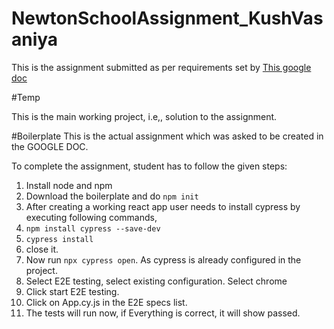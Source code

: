 # NewtonSchoolAssignment_KushVasaniya

This is the assignment submitted as per requirements set by [This google doc](https://docs.google.com/document/d/1FUuxzyLVNWiqJqodZ3A08UskeBxE-PShB4VdrIldPgA/edit)

#Temp

This is the main working project, i.e,, solution to the assignment.

#Boilerplate
This is the actual assignment which was asked to be created in the GOOGLE DOC.

To complete the assignment, student has to follow the given steps:
1. Install node and npm 
2. Download the boilerplate and do `npm init`
3. After creating a working react app user needs to install cypress by executing following commands,
4. `npm install cypress --save-dev`
5. `cypress install`
6. close it.
6. Now run `npx cypress open`. As cypress is already configured in the project.
7. Select E2E testing, select existing configuration. Select chrome
8. Click start E2E testing.
9. Click on App.cy.js in the E2E specs list.
10. The tests will run now, if Everything is correct, it will show passed.
